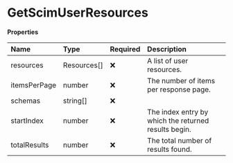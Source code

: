 # GetScimUserResources

**Properties**

| Name         | Type        | Required | Description                                          |
| :----------- | :---------- | :------- | :--------------------------------------------------- |
| resources    | Resources[] | ❌       | A list of user resources.                            |
| itemsPerPage | number      | ❌       | The number of items per response page.               |
| schemas      | string[]    | ❌       |                                                      |
| startIndex   | number      | ❌       | The index entry by which the returned results begin. |
| totalResults | number      | ❌       | The total number of results found.                   |

<!-- This file was generated by liblab | https://liblab.com/ -->
